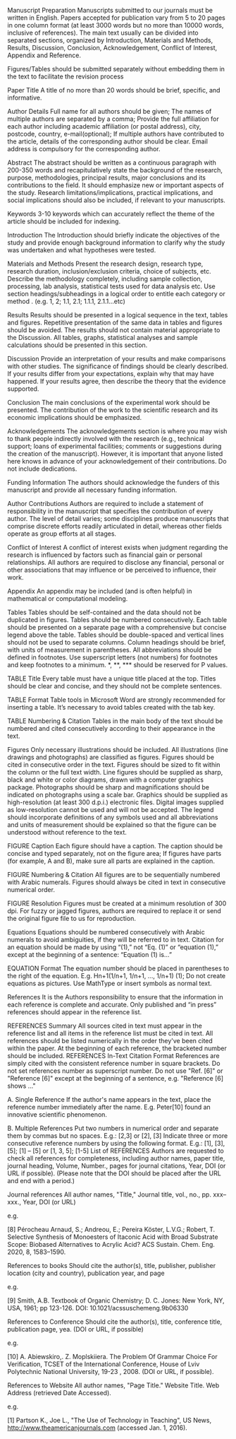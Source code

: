 Manuscript Preparation
Manuscripts submitted to our journals must be written in English. Papers accepted for publication vary from 5 to 20 pages in one column format (at least 3000 words but no more than 10000 words, inclusive of references). The main text usually can be divided into separated sections, organized by Introduction, Materials and Methods, Results, Discussion, Conclusion, Acknowledgement, Conflict of Interest, Appendix and Reference.

Figures/Tables should be submitted separately without embedding them in the text to facilitate the revision process

Paper Title
A title of no more than 20 words should be brief, specific, and informative.

Author Details
Full name for all authors should be given; The names of multiple authors are separated by a comma; Provide the full affiliation for each author including academic affiliation (or postal address), city, postcode, country, e-mail(optional); If multiple authors have contributed to the article, details of the corresponding author should be clear. Email address is compulsory for the corresponding author.

Abstract
The abstract should be written as a continuous paragraph with 200-350 words and recapitulatively state the background of the research, purpose, methodologies, principal results, major conclusions and its contributions to the field. It should emphasize new or important aspects of the study. Research limitations/implications, practical implications, and social implications should also be included, if relevant to your manuscripts.

Keywords
3-10 keywords which can accurately reflect the theme of the article should be included for indexing.

Introduction
The Introduction should briefly indicate the objectives of the study and provide enough background information to clarify why the study was undertaken and what hypotheses were tested.

Materials and Methods
Present the research design, research type, research duration, inclusion/exclusion criteria, choice of subjects, etc. Describe the methodology completely, including sample collection, processing, lab analysis, statistical tests used for data analysis etc. Use section headings/subheadings in a logical order to entitle each category or method . (e.g. 1, 2; 1.1, 2.1; 1.1.1, 2.1.1…etc)

Results
Results should be presented in a logical sequence in the text, tables and figures. Repetitive presentation of the same data in tables and figures should be avoided. The results should not contain material appropriate to the Discussion. All tables, graphs, statistical analyses and sample calculations should be presented in this section.

Discussion
Provide an interpretation of your results and make comparisons with other studies. The significance of findings should be clearly described. If your results differ from your expectations, explain why that may have happened. If your results agree, then describe the theory that the evidence supported.

Conclusion
The main conclusions of the experimental work should be presented. The contribution of the work to the scientific research and its economic implications should be emphasized.

Acknowledgements
The acknowledgements section is where you may wish to thank people indirectly involved with the research (e.g., technical support; loans of experimental facilities; comments or suggestions during the creation of the manuscript). However, it is important that anyone listed here knows in advance of your acknowledgement of their contributions. Do not include dedications.

Funding Information
The authors should acknowledge the funders of this manuscript and provide all necessary funding information.

Author Contributions
Authors are required to include a statement of responsibility in the manuscript that specifies the contribution of every author. The level of detail varies; some disciplines produce manuscripts that comprise discrete efforts readily articulated in detail, whereas other fields operate as group efforts at all stages.

Conflict of Interest
A conflict of interest exists when judgment regarding the research is influenced by factors such as financial gain or personal relationships. All authors are required to disclose any financial, personal or other associations that may influence or be perceived to influence, their work.

Appendix
An appendix may be included (and is often helpful) in mathematical or computational modeling.

Tables
Tables should be self-contained and the data should not be duplicated in figures. Tables should be numbered consecutively. Each table should be presented on a separate page with a comprehensive but concise legend above the table. Tables should be double-spaced and vertical lines should not be used to separate columns. Column headings should be brief, with units of measurement in parentheses. All abbreviations should be defined in footnotes. Use superscript letters (not numbers) for footnotes and keep footnotes to a minimum. *, **, *** should be reserved for P values.

TABLE Title
Every table must have a unique title placed at the top. Titles should be clear and concise, and they should not be complete sentences.

TABLE Format
Table tools in Microsoft Word are strongly recommended for inserting a table. It’s necessary to avoid tables created with the tab key.

TABLE Numbering & Citation
Tables in the main body of the text should be numbered and cited consecutively according to their appearance in the text.

Figures
Only necessary illustrations should be included. All illustrations (line drawings and photographs) are classified as figures. Figures should be cited in consecutive order in the text. Figures should be sized to fit within the column or the full text width. Line figures should be supplied as sharp, black and white or color diagrams, drawn with a computer graphics package. Photographs should be sharp and magnifications should be indicated on photographs using a scale bar. Graphics should be supplied as high-resolution (at least 300 d.p.i.) electronic files. Digital images supplied as low-resolution cannot be used and will not be accepted. The legend should incorporate definitions of any symbols used and all abbreviations and units of measurement should be explained so that the figure can be understood without reference to the text.

FIGURE Caption
Each figure should have a caption. The caption should be concise and typed separately, not on the figure area; If figures have parts (for example, A and B), make sure all parts are explained in the caption.

FIGURE Numbering & Citation
All figures are to be sequentially numbered with Arabic numerals. Figures should always be cited in text in consecutive numerical order.

FIGURE Resolution
Figures must be created at a minimum resolution of 300 dpi. For fuzzy or jagged figures, authors are required to replace it or send the original figure file to us for reproduction.

Equations
Equations should be numbered consecutively with Arabic numerals to avoid ambiguities, if they will be referred to in text. Citation for an equation should be made by using “(1),” not “Eq. (1)” or “equation (1),” except at the beginning of a sentence: “Equation (1) is…”

EQUATION Format
The equation number should be placed in parentheses to the right of the equation. E.g. Hn+1(1/n+1, 1/n+1, …, 1/n+1) (1); Do not create equations as pictures. Use MathType or insert symbols as normal text.

References
It is the Authors responsibility to ensure that the information in each reference is complete and accurate. Only published and “in press” references should appear in the reference list.

REFERENCES Summary
All sources cited in text must appear in the reference list and all items in the reference list must be cited in text.
All references should be listed numerically in the order they've been cited within the paper. At the beginning of each reference, the bracketed number should be included.
REFERENCES In-Text Citation Format
References are simply cited with the consistent reference number in square brackets. Do not set references number as superscript number. Do not use "Ref. [6]" or "Reference [6]" except at the beginning of a sentence, e.g. "Reference [6] shows …"

A. Single Reference
If the author's name appears in the text, place the reference number immediately after the name. E.g. Peter[10] found an innovative scientific phenomenon.

B. Multiple References
Put two numbers in numerical order and separate them by commas but no spaces. E.g.: [2,3] or [2], [3]
Indicate three or more consecutive reference numbers by using the following format. E.g.: [1], [3], [5]; [1] – [5] or [1, 3, 5]; [1-5]
List of REFERENCES
Authors are requested to check all references for completeness, including author names, paper title, journal heading, Volume, Number., pages for journal citations, Year, DOI (or URL if possible). (Please note that the DOI should be placed after the URL and end with a period.)

Journal references
All author names, "Title," Journal title, vol., no., pp. xxx–xxx., Year, DOI (or URL)

e.g.

[8] Pérocheau Arnaud, S.; Andreou, E.; Pereira Köster, L.V.G.; Robert, T. Selective Synthesis of Monoesters of Itaconic Acid with Broad Substrate Scope: Biobased Alternatives to Acrylic Acid? ACS Sustain. Chem. Eng. 2020, 8, 1583–1590.

References to books
Should cite the author(s), title, publisher, publisher location (city and country), publication year, and page

e.g.

[9] Smith, A.B. Textbook of Organic Chemistry; D. C. Jones: New York, NY, USA, 1961; pp 123-126. DOI: 10.1021/acssuschemeng.9b06330

References to Conference
Should cite the author(s), title, conference title, publication page, yea. (DOI or URL, if possible)

e.g.

[10] A. Abiewskiro,. Z. Moplskiiera. The Problem Of Grammar Choice For Verification, TCSET of the International Conference, House of Lviv Polytechnic National University, 19-23 , 2008. (DOI or URL, if possible).

References to Website
All author names, "Page Title." Website Title. Web Address (retrieved Date Accessed).

e.g.

[1] Partson K., Joe L., "The Use of Technology in Teaching", US News, http://www.theamericanjournals.com (accessed Jan. 1, 2016).
